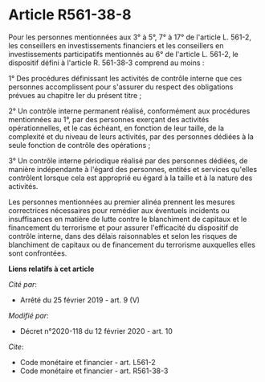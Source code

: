 # Article R561-38-8

Pour les personnes mentionnées aux 3° à 5°, 7° à 17° de l'article L. 561-2, les conseillers en investissements financiers et
les conseillers en investissements participatifs mentionnés au 6° de l'article L. 561-2, le dispositif défini à l'article R.
561-38-3 comprend au moins : 

1° Des procédures définissant les activités de contrôle interne que ces personnes accomplissent pour s'assurer du respect des
obligations prévues au chapitre Ier du présent titre ; 

2° Un contrôle interne permanent réalisé, conformément aux procédures mentionnées au 1°, par des personnes exerçant des
activités opérationnelles, et le cas échéant, en fonction de leur taille, de la complexité et du niveau de leurs activités,
par des personnes dédiées à la seule fonction de contrôle des opérations ; 

3° Un contrôle interne périodique réalisé par des personnes dédiées, de manière indépendante à l'égard des personnes, entités
et services qu'elles contrôlent lorsque cela est approprié eu égard à la taille et à la nature des activités. 

Les personnes mentionnées au premier alinéa prennent les mesures correctrices nécessaires pour remédier aux éventuels
incidents ou insuffisances en matière de lutte contre le blanchiment de capitaux et le financement du terrorisme et pour
assurer l'efficacité du dispositif de contrôle interne, dans des délais raisonnables et selon les risques de blanchiment de
capitaux ou de financement du terrorisme auxquelles elles sont confrontées.

**Liens relatifs à cet article**

_Cité par_:

  - Arrêté du 25 février 2019 - art. 9 (V)

_Modifié par_:

  - Décret n°2020-118 du 12 février 2020 - art. 10

_Cite_:

  - Code monétaire et financier - art. L561-2
  - Code monétaire et financier - art. R561-38-3
